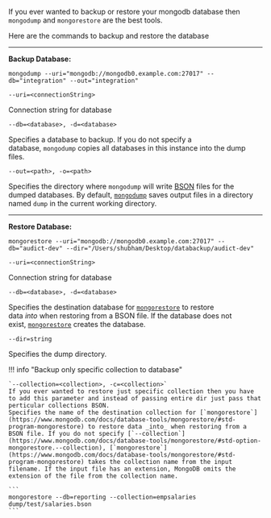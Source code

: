 If you ever wanted to backup or restore your mongodb database then `mongodump` and `mongorestore` are the best tools.

Here are the commands to backup and restore the database

---
**Backup Database:**

```
mongodump --uri="mongodb://mongodb0.example.com:27017" --db="integration" --out="integration"
```

`--uri=<connectionString>`

Connection string for database

`--db=<database>, -d=<database>`

Specifies a database to backup. If you do not specify a database, `mongodump` copies all databases in this instance into the dump files.

`--out=<path>, -o=<path>`

Specifies the directory where `mongodump` will write [BSON](https://www.mongodb.com/docs/manual/reference/glossary/#std-term-BSON) files for the dumped databases. By default, [`mongodump`](https://www.mongodb.com/docs/database-tools/mongodump/#mongodb-binary-bin.mongodump) saves output files in a directory named `dump` in the current working directory.

---
**Restore Database:**

```
mongorestore --uri="mongodb://mongodb0.example.com:27017" --db="audict-dev" --dir="/Users/shubham/Desktop/databackup/audict-dev"
```

`--uri=<connectionString>`

Connection string for database

`--db=<database>, -d=<database>`

Specifies the destination database for [`mongorestore`](https://www.mongodb.com/docs/database-tools/mongorestore/#std-program-mongorestore) to restore data _into_ when restoring from a BSON file. If the database does not exist, [`mongorestore`](https://www.mongodb.com/docs/database-tools/mongorestore/#std-program-mongorestore) creates the database.

`--dir=string`

Specifies the dump directory.



!!! info "Backup only specific collection to database"

    `--collection=<collection>, -c=<collection>`
    If you ever wanted to restore just specific collection then you have to add this parameter and instead of passing entire dir just pass that perticular collections BSON.
    Specifies the name of the destination collection for [`mongorestore`](https://www.mongodb.com/docs/database-tools/mongorestore/#std-program-mongorestore) to restore data _into_ when restoring from a BSON file. If you do not specify [`--collection`](https://www.mongodb.com/docs/database-tools/mongorestore/#std-option-mongorestore.--collection), [`mongorestore`](https://www.mongodb.com/docs/database-tools/mongorestore/#std-program-mongorestore) takes the collection name from the input filename. If the input file has an extension, MongoDB omits the extension of the file from the collection name.

    ```
    mongorestore --db=reporting --collection=empsalaries dump/test/salaries.bson
    ```